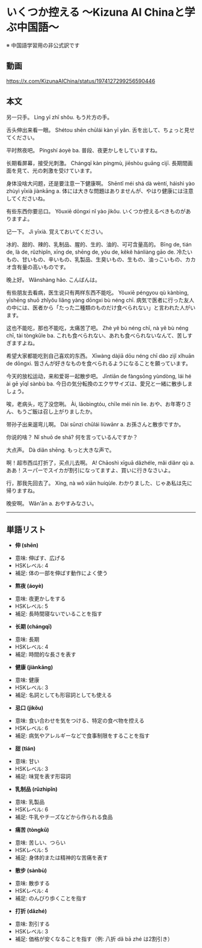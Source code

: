 # いくつか控える 〜Kizuna AI Chinaと学ぶ中国語〜
※ 中国語学習用の非公式訳です

## 動画
https://x.com/KizunaAIChina/status/1974127299256590446

## 本文

另一只手。
Lìng yī zhī shǒu.
もう片方の手。

舌头伸出来看一眼。
Shétou shēn chūlái kàn yī yǎn.
舌を出して、ちょっと見せてください。

平时熬夜吧。
Píngshí áoyè ba.
普段、夜更かしをしていますね。

长期看屏幕，接受光刺激。
Chángqī kàn píngmù, jiēshòu guāng cìjī.
長期間画面を見て、光の刺激を受けています。

身体没啥大问题，还是要注意一下健康啊。
Shēntǐ méi shá dà wèntí, háishì yào zhùyì yīxià jiànkāng a.
体には大きな問題はありませんが、やはり健康には注意してくださいね。

有些东西你要忌口。
Yǒuxiē dōngxi nǐ yào jìkǒu.
いくつか控えるべきものがありますよ。

记一下。
Jì yīxià.
覚えておいてください。

冰的、甜的、辣的、乳制品、腥的、生的、油的、可可含量高的。
Bīng de, tián de, là de, rǔzhìpǐn, xīng de, shēng de, yóu de, kěkě hánliàng gāo de.
冷たいもの、甘いもの、辛いもの、乳製品、生臭いもの、生もの、油っこいもの、カカオ含有量の高いものです。

晚上好。
Wǎnshàng hǎo.
こんばんは。

有些朋友去看病，医生说只有两样东西不能吃。
Yǒuxiē péngyou qù kànbìng, yīshēng shuō zhǐyǒu liǎng yàng dōngxi bù néng chī.
病気で医者に行った友人の中には、医者から「たった二種類のものだけ食べられない」と言われた人がいます。

这也不能吃，那也不能吃，太痛苦了吧。
Zhè yě bù néng chī, nà yě bù néng chī, tài tòngkǔle ba.
これも食べられない、あれも食べられないなんて、苦しすぎますよね。

希望大家都能吃到自己喜欢的东西。
Xīwàng dàjiā dōu néng chī dào zìjǐ xǐhuān de dōngxi.
皆さんが好きなものを食べられるようになることを願っています。

今天的放松运动，来和爱哥一起散步吧。
Jīntiān de fàngsōng yùndòng, lái hé ài gē yīqǐ sànbù ba.
今日の気分転換のエクササイズは、愛兄と一緒に散歩しましょう。

唉，老病头，吃了没您咧。
Ài, lǎobìngtóu, chīle méi nín lie.
おや、お年寄りさん、もうご飯は召し上がりましたか。

带孙子出来遛弯儿啊。
Dài sūnzi chūlái liùwānr a.
お孫さんと散歩ですか。

你说的啥？
Nǐ shuō de shá?
何を言っているんですか？

大点声。
Dà diǎn shēng.
もっと大きな声で。

啊！超市西瓜打折了，买点儿去啊。
A! Chāoshì xīguā dǎzhéle, mǎi diǎnr qù a.
ああ！スーパーでスイカが割引になってますよ、買いに行きなさいよ。

行，那我先回去了。
Xíng, nà wǒ xiān huíqùle.
わかりました、じゃあ私は先に帰りますね。

晚安啊。
Wǎn'ān a.
おやすみなさい。

---

## 単語リスト

* **伸 (shēn)**
- 意味: 伸ばす、広げる
- HSKレベル: 4
- 補足: 体の一部を伸ばす動作によく使う

* **熬夜 (áoyè)**
- 意味: 夜更かしをする
- HSKレベル: 5
- 補足: 長時間寝ないでいることを指す

* **长期 (chángqī)**
- 意味: 長期
- HSKレベル: 4
- 補足: 時間的な長さを表す

* **健康 (jiànkāng)**
- 意味: 健康
- HSKレベル: 3
- 補足: 名詞としても形容詞としても使える

* **忌口 (jìkǒu)**
- 意味: 食い合わせを気をつける、特定の食べ物を控える
- HSKレベル: 6
- 補足: 病気やアレルギーなどで食事制限をすることを指す

* **甜 (tián)**
- 意味: 甘い
- HSKレベル: 3
- 補足: 味覚を表す形容詞

* **乳制品 (rǔzhìpǐn)**
- 意味: 乳製品
- HSKレベル: 6
- 補足: 牛乳やチーズなどから作られる食品

* **痛苦 (tòngkǔ)**
- 意味: 苦しい、つらい
- HSKレベル: 5
- 補足: 身体的または精神的な苦痛を表す

* **散步 (sànbù)**
- 意味: 散歩する
- HSKレベル: 4
- 補足: のんびり歩くことを指す

* **打折 (dǎzhé)**
- 意味: 割引する
- HSKレベル: 3
- 補足: 価格が安くなることを指す（例: 八折 dǎ bā zhé は2割引き）
